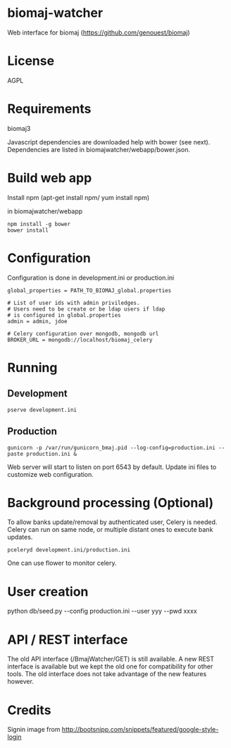 # biomaj-watcher

Web interface for biomaj (https://github.com/genouest/biomaj) 

# License

AGPL

# Requirements

biomaj3

Javascript dependencies are downloaded help with bower (see next).
Dependencies are listed in biomajwatcher/webapp/bower.json.

# Build web app

Install npm (apt-get install npm/ yum install npm)

in biomajwatcher/webapp

    npm install -g bower
    bower install

# Configuration

Configuration is done in development.ini or production.ini

    global_properties = PATH_TO_BIOMAJ_global.properties
    
    # List of user ids with admin priviledges.
    # Users need to be create or be ldap users if ldap
    # is configured in global.properties
    admin = admin, jdoe
    
    # Celery configuration over mongodb, mongodb url
    BROKER_URL = mongodb://localhost/biomaj_celery


# Running

## Development

    pserve development.ini

## Production

    gunicorn -p /var/run/gunicorn_bmaj.pid --log-config=production.ini --paste production.ini &


Web server will start to listen on port 6543 by default. Update ini files to
customize web configuration.


# Background processing (Optional)

To allow banks update/removal by authenticated user, Celery is needed. Celery can run on same node, or multiple distant ones to execute bank updates.

    pceleryd development.ini/production.ini

One can use flower to monitor celery.

# User creation

python db/seed.py --config production.ini --user yyy --pwd xxxx

# API / REST interface

The old API interface (/BmajWatcher/GET) is still available. A new REST
interface is available but we kept the old one for compatibility for other
tools. The old interface does not take advantage of the new features however.


# Credits

Signin image from http://bootsnipp.com/snippets/featured/google-style-login
